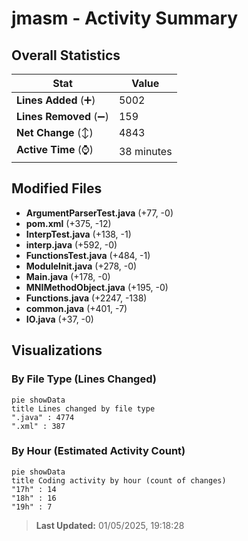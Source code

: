 # jmasm - Activity Summary 

## Overall Statistics

| Stat                   | Value                                                             |
| ---------------------- | ----------------------------------------------------------------- |
| **Lines Added** (➕)   | 5002                                          |
| **Lines Removed** (➖) | 159                                        |
| **Net Change** (↕)    | 4843                |
| **Active Time** (⌚)   | 38 minutes |


## Modified Files
- **ArgumentParserTest.java** (+77, -0)
- **pom.xml** (+375, -12)
- **InterpTest.java** (+138, -1)
- **interp.java** (+592, -0)
- **FunctionsTest.java** (+484, -1)
- **ModuleInit.java** (+278, -0)
- **Main.java** (+178, -0)
- **MNIMethodObject.java** (+195, -0)
- **Functions.java** (+2247, -138)
- **common.java** (+401, -7)
- **IO.java** (+37, -0)

## Visualizations

### By File Type (Lines Changed)

```mermaid
pie showData
title Lines changed by file type
".java" : 4774
".xml" : 387
```

### By Hour (Estimated Activity Count)

```mermaid
pie showData
title Coding activity by hour (count of changes)
"17h" : 14
"18h" : 16
"19h" : 7
```


> **Last Updated:** 01/05/2025, 19:18:28